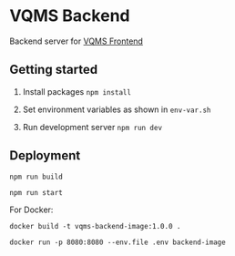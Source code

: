 # VQMS Backend

Backend server for [VQMS Frontend](https://github.com/kuanjiahong/vqms-frontend)

## Getting started

1. Install packages `npm install`

2. Set environment variables as shown in `env-var.sh`

3. Run development server `npm run dev`

## Deployment

```shell
npm run build
```

```shell
npm run start
```

For Docker:

```shell
docker build -t vqms-backend-image:1.0.0 .
```

```shell
docker run -p 8080:8080 --env.file .env backend-image
```
